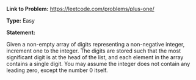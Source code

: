 **Link to Problem:** https://leetcode.com/problems/plus-one/

**Type:** Easy

**Statement:**

Given a non-empty array of digits representing a non-negative integer, increment one to the integer.
The digits are stored such that the most significant digit is at the head of the list, and each element in the array contains a single digit.
You may assume the integer does not contain any leading zero, except the number 0 itself. 
